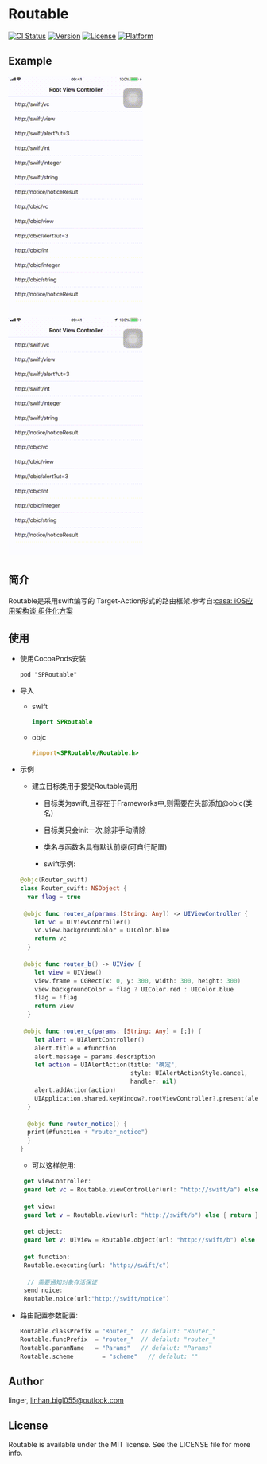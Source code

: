 # Routable

[![CI Status](http://img.shields.io/travis/bigL055/Routable.svg?style=flat)](https://travis-ci.org/bigL055/Routable)
[![Version](https://img.shields.io/cocoapods/v/Routable.svg?style=flat)](http://cocoapods.org/pods/Routable)
[![License](https://img.shields.io/cocoapods/l/Routable.svg?style=flat)](http://cocoapods.org/pods/Routable)
[![Platform](https://img.shields.io/cocoapods/p/Routable.svg?style=flat)](http://cocoapods.org/pods/Routable)

## Example

![routable_swift](./ReadmeData/routable_swift.gif)
![routable_swift](./ReadmeData/routable_objc.gif)

## 简介

Routable是采用swift编写的 Target-Action形式的路由框架.参考自:[casa: iOS应用架构谈 组件化方案](https://casatwy.com/iOS-Modulization.html)

## 使用

- 使用CocoaPods安装

  ```
  pod "SPRoutable"
  ```

- 导入

  - swift

    ```swift
    import SPRoutable
    ```

  - objc

    ```objective-c
    #import<SPRoutable/Routable.h>
    ```

- 示例
  -  建立目标类用于接受Routable调用

     - 目标类为swift,且存在于Frameworks中,则需要在头部添加@objc(类名)


     - 目标类只会init一次,除非手动清除
     - 类名与函数名具有默认前缀(可自行配置)
     - swift示例:

  ```swift
  @objc(Router_swift)
  class Router_swift: NSObject {
    var flag = true

   @objc func router_a(params:[String: Any]) -> UIViewController {
      let vc = UIViewController()
      vc.view.backgroundColor = UIColor.blue
      return vc
    }

   @objc func router_b() -> UIView {
      let view = UIView()
      view.frame = CGRect(x: 0, y: 300, width: 300, height: 300)
      view.backgroundColor = flag ? UIColor.red : UIColor.blue
      flag = !flag
      return view
    }

   @objc func router_c(params: [String: Any] = [:]) {
      let alert = UIAlertController()
      alert.title = #function
      alert.message = params.description
      let action = UIAlertAction(title: "确定",
                                 style: UIAlertActionStyle.cancel,
                                 handler: nil)
      alert.addAction(action)
      UIApplication.shared.keyWindow?.rootViewController?.present(alert, animated: true, completion: nil)
    }
    
	@objc func router_notice() {
    print(#function + "router_notice")
	}
  }
  ```

  - 可以这样使用:

  ```swift
   get viewController:
   guard let vc = Routable.viewController(url: "http://swift/a") else { return }
  	
   get view:
   guard let v = Routable.view(url: "http://swift/b") else { return }

   get object:
   guard let v: UIView = Routable.object(url: "http://swift/b") else { return }

   get function:
   Routable.executing(url: "http://swift/c")

	// 需要通知对象存活保证
   send noice:
   Routable.noice(url:"http://swift/notice")
  ```

- 路由配置参数配置:

  ```swift
  Routable.classPrefix = "Router_"  // defalut: "Router_"
  Routable.funcPrefix  = "router_"  // defalut: "router_"
  Routable.paramName   = "Params"   // defalut: "Params"
  Routable.scheme	     = "scheme"   // defalut: ""
  ```

## Author

linger, linhan.bigl055@outlook.com

## License

Routable is available under the MIT license. See the LICENSE file for more info.
